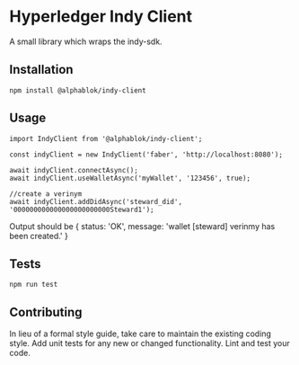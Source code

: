 Hyperledger Indy Client
=========

A small library which wraps the indy-sdk.

## Installation

  `npm install @alphablok/indy-client`

## Usage
    import IndyClient from '@alphablok/indy-client';

    const indyClient = new IndyClient('faber', 'http://localhost:8080');

    await indyClient.connectAsync();
    await indyClient.useWalletAsync('myWallet', '123456', true);

    //create a verinym
    await indyClient.addDidAsync('steward_did', '000000000000000000000000Steward1');
  
  
  Output should be { status: 'OK', message: 'wallet [steward] verinmy has been created.' }


## Tests

  `npm run test`

## Contributing

In lieu of a formal style guide, take care to maintain the existing coding style. Add unit tests for any new or changed functionality. Lint and test your code.
